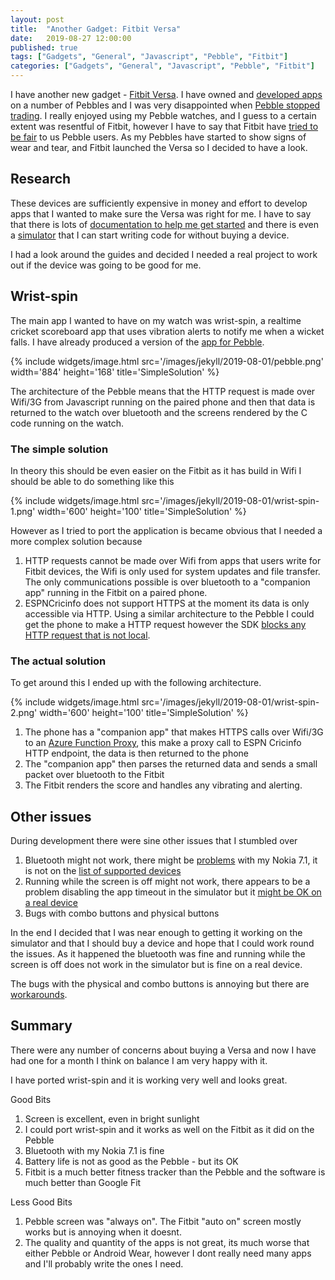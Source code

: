 ```yaml
---
layout: post
title:  "Another Gadget: Fitbit Versa"
date:   2019-08-27 12:00:00
published: true
tags: ["Gadgets", "General", "Javascript", "Pebble", "Fitbit"]
categories: ["Gadgets", "General", "Javascript", "Pebble", "Fitbit"]
---
```


I have another new gadget - [Fitbit Versa][versa-url]. I have owned and [developed apps][pebble-posts-url] on a number of Pebbles and I was very disappointed when [Pebble stopped trading][pebble-bought-url]. I really enjoyed using my Pebble watches, and I guess to a certain extent was resentful of Fitbit, however I have to say that Fitbit have [tried to be fair][end-pebble-url] to us Pebble users. As my Pebbles have started to show signs of wear and tear, and Fitbit launched the Versa so I decided to have a look.

## Research

These devices are sufficiently expensive in money and effort to develop apps that I wanted to make sure the Versa was right for me. I have to say that there is lots of [documentation to help me get started][fitbit-guides-url] and there is even a [simulator][getting-started-url] that I can start writing code for without buying a device.

I had a look around the guides and decided I needed a real project to work out if the device was going to be good for me.

## Wrist-spin

The main app I wanted to have on my watch was wrist-spin, a realtime cricket scoreboard app that uses vibration alerts to notify me when a wicket falls. I have already produced a version of the [app for Pebble][wrist-spin-pebble-url].

{% include widgets/image.html src='/images/jekyll/2019-08-01/pebble.png' width='884' height='168' title='SimpleSolution' %}

The architecture of the Pebble means that the HTTP request is made over Wifi/3G from Javascript running on the paired phone and then that data is returned to the watch over bluetooth and the screens rendered by the C code running on the watch.

### The simple solution

In theory this should be even easier on the Fitbit as it has build in Wifi I should be able to do something like this

{% include widgets/image.html src='/images/jekyll/2019-08-01/wrist-spin-1.png' width='600' height='100' title='SimpleSolution' %}

However as I tried to port the application is became obvious that I needed a more complex solution because

1. HTTP requests cannot be made over Wifi from apps that users write for Fitbit devices, the Wifi is only used for system updates and file transfer. The only communications possible is over bluetooth to a "companion app" running in the Fitbit on a paired phone. 
1. ESPNCricinfo does not support HTTPS at the moment its data is only accessible via HTTP. Using a similar architecture to the Pebble I could get the phone to make a HTTP request however the SDK [blocks any HTTP request that is not local][fitbit-no-http-url]. 

### The actual solution

To get around this I ended up with the following architecture.

{% include widgets/image.html src='/images/jekyll/2019-08-01/wrist-spin-2.png' width='600' height='100' title='SimpleSolution' %}

1. The phone has a "companion app" that makes HTTPS calls over Wifi/3G to an [Azure Function Proxy][azure-func-proxy-url], this make a proxy call to ESPN Cricinfo HTTP endpoint, the data is then returned to the phone
1. The "companion app" then parses the returned data and sends a small packet over bluetooth to the Fitbit
1. The Fitbit renders the score and handles any vibrating and alerting.

## Other issues

During development there were sine other issues that I stumbled over

1. Bluetooth might not work, there might be [problems][bluetooth-nokia-issue-url] with my Nokia 7.1, it is not on the [list of supported devices][fitbit-supported-devices-url]
1. Running while the screen is off might not work, there appears to be a problem disabling the app timeout in the simulator but it [might be OK on a real device][timeout-problem-url]
1. Bugs with combo buttons and physical buttons

In the end I decided that I was near enough to getting it working on the simulator and that I should buy a device and hope that I could work round the issues. As it happened the bluetooth was fine and running while the screen is off does not work in the simulator but is fine on a real device.

The bugs with the physical and combo buttons is annoying but there are [workarounds][fitbit-button-workaround-url].

## Summary

There were any number of concerns about buying a Versa and now I have had one for a month I think on balance I am very happy with it.

I have ported wrist-spin and it is working very well and looks great.

Good Bits
1. Screen is excellent, even in bright sunlight
1. I could port wrist-spin and it works as well on the Fitbit as it did on the Pebble
1. Bluetooth with my Nokia 7.1 is fine
1. Battery life is not as good as the Pebble - but its OK
1. Fitbit is a much better fitness tracker than the Pebble and the software is much better than Google Fit

Less Good Bits
1. Pebble screen was "always on". The Fitbit "auto on" screen mostly works but is annoying when it doesnt.
1. The quality and quantity of the apps is not great, its much worse that either Pebble or Android Wear, however I dont really need many apps and I'll probably write the ones I need.

[versa-url]:                    https://www.fitbit.com/nz/shop/versa
[pebble-posts-url]:             /blog/categories#Pebble
[pebble-bought-url]:            https://www.theverge.com/2016/12/7/13867158/fitbit-buys-pebble-smartwatch-acquisition-deal
[end-pebble-url]:               https://www.theverge.com/2018/1/24/16928792/fitbit-smartwatch-pebble-end-support-date-june
[fitbit-guides-url]:            https://dev.fitbit.com/build/guides/
[getting-started-url]:          https://dev.fitbit.com/getting-started/
[wrist-spin-pebble-url]:        https://apps.rebble.io/en_US/application/56904b60e74aedc6b600000b?query=crick&section=watchapps
[wrist-spin-source-url]:        https://bitbucket.org/derekwilson/wrist-spin/src/master/
[fitbit-no-http-url]:           https://community.fitbit.com/t5/SDK-Development/FItbit-OS-Simulator-Blocked-insecure-request-to-URL-http/td-p/3058650
[azure-func-proxy-url]:         https://docs.microsoft.com/en-us/azure/azure-functions/functions-proxies
[timeout-problem-url]:          https://community.fitbit.com/t5/SDK-Development/me-appTimeoutEnabled-will-not-be-set/td-p/3079978
[bluetooth-nokia-issue-url]:    https://community.fitbit.com/t5/Versa-Versa-Lite/Nokia-7-1-Not-Syncing/td-p/3115610
[fitbit-supported-devices-url]: https://help.fitbit.com/articles/en_US/Help_article/2315
[fitbit-button-workaround-url]: https://community.fitbit.com/t5/SDK-Development/Combo-Button-and-physical-button/td-p/2334229
